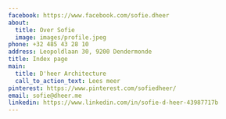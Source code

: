 ```yaml
---
facebook: https://www.facebook.com/sofie.dheer
about:
  title: Over Sofie
  image: images/profile.jpeg
phone: +32 485 43 28 10
address: Leopoldlaan 30, 9200 Dendermonde
title: Index page
main:
  title: D'heer Architecture
  call_to_action_text: Lees meer
pinterest: https://www.pinterest.com/sofiedheer/
email: sofie@dheer.me
linkedin: https://www.linkedin.com/in/sofie-d-heer-43987717b
---
```

